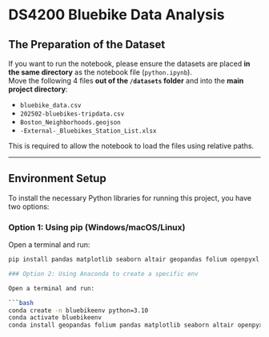 # DS4200  Bluebike Data Analysis

## The Preparation of the Dataset

If you want to run the notebook, please ensure the datasets are placed **in the same directory** as the notebook file (`python.ipynb`).  
Move the following 4 files **out of the `/datasets` folder** and into the **main project directory**:

- `bluebike_data.csv`  
- `202502-bluebikes-tripdata.csv`  
- `Boston_Neighborhoods.geojson`  
- `-External-_Bluebikes_Station_List.xlsx`  

This is required to allow the notebook to load the files using relative paths.

---

## Environment Setup

To install the necessary Python libraries for running this project, you have two options:

### Option 1: Using pip (Windows/macOS/Linux)

Open a terminal and run:

```bash
pip install pandas matplotlib seaborn altair geopandas folium openpyxl shapely pyproj fiona

### Option 2: Using Anaconda to create a specific env

Open a terminal and run:

```bash
conda create -n bluebikeenv python=3.10
conda activate bluebikeenv
conda install geopandas folium pandas matplotlib seaborn altair openpyxl shapely pyproj fiona -c conda-forge

